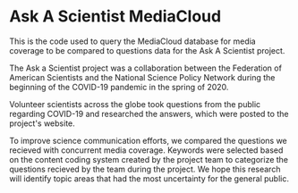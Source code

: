 # Ask A Scientist MediaCloud

This is the code used to query the MediaCloud database for media coverage to be compared to questions data for the Ask A Scientist project.

The Ask a Scientist project was a collaboration between the Federation of American Scientists and the National Science Policy Network during the beginning of the COVID-19 pandemic in the spring of 2020.

Volunteer scientists across the globe took questions from the public regarding COVID-19 and researched the answers, which were posted to the project's website.

To improve science communication efforts, we compared the questions we recieved with concurrent media coverage.
Keywords were selected based on the content coding system created by the project team to categorize the questions recieved by the team during the project. We hope this research will identify topic areas that had the most uncertainty for the general public.

